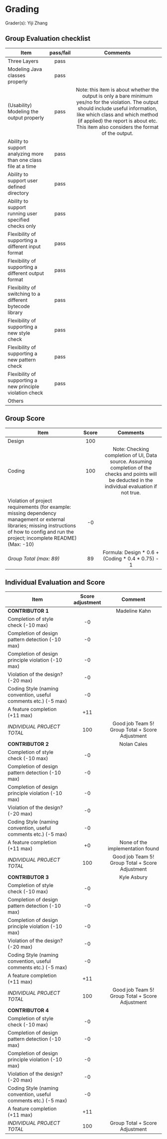 # Grading
Grader(s): Yiji Zhang

## Group Evaluation checklist
| Item                                                            | pass/fail |                                                                                                                               Comments                                                                                                                                |
|-----------------------------------------------------------------|:---------:|:---------------------------------------------------------------------------------------------------------------------------------------------------------------------------------------------------------------------------------------------------------------------:|
| Three Layers                                                    |   pass    |                                                                                                                                                                                                                                                                       |
| Modeling Java classes properly                                  |   pass    |                                                                                                                                                                                                                                                                       |
| (Usability) Modeling the output properly                        |   pass    | Note: this item is about whether the output is only a bare minimum yes/no for the violation. The output should include useful information, like which class and which method (if applied) the report is about etc. This item also considers the format of the output. |
| Ability to support analyzing more than one class file at a time |   pass    |                                                                                                                                                                                                                                                                       |
| Ability to support user defined directory                       |   pass    |                                                                                                                                                                                                                                                                       |
| Ability to support running user specified checks only           |   pass    |                                                                                                                                                                                                                                                                       |
| Flexibility of supporting a different input format              |   pass    |                                                                                                                                                                                                                                                                       |
| Flexibility of supporting a different output format             |   pass    |                                                                                                                                                                                                                                                                       |
| Flexibility of switching to a different bytecode library        |   pass    |                                                                                                                                                                                                                                                                       |
| Flexibility of supporting a new style check                     |   pass    |                                                                                                                                                                                                                                                                       |
| Flexibility of supporting a new pattern check                   |   pass    |                                                                                                                                                                                                                                                                       |
| Flexibility of supporting a new principle violation check       |   pass    |                                                                                                                                                                                                                                                                       |
| Others                                                          |           |                                                                                                                                                                                                                                                                       |


## Group Score
| Item                                                                                                                                                                                          | Score |                                                                       Comments                                                                        |
|-----------------------------------------------------------------------------------------------------------------------------------------------------------------------------------------------|:-----:|:-----------------------------------------------------------------------------------------------------------------------------------------------------:|
| Design                                                                                                                                                                                        |  100  |                                                                                                                                                       |
| Coding                                                                                                                                                                                        |  100  | Note: Checking completion of UI, Data source. Assuming completion of the checks and points will be deducted in the individual evaluation if not true. |
| Violation of project requirements (for example: missing dependency management or external libraries; missing instructions of how to config and run the project; incomplete README) (Max: -10) |  -0   |                                                                                                                                                       |
| *Group Total (max: 89)*                                                                                                                                                                       |  89   |                                                   Formula: Design * 0.6 + (Coding * 0.4 * 0.75) - 1                                                   |


## Individual Evaluation and Score
| Item                                                            | Score adjustment |            Comment             |
|-----------------------------------------------------------------|:----------------:|:------------------------------:|
| **CONTRIBUTOR 1**                                               |                  |            Madeline Kahn                    |
| Completion of style check (-10 max)                             |        -0        |                                |
| Completion of design pattern detection (-10 max)                |        -0        |                                |
| Completion of design principle violation (-10 max)              |        -0        |                                |
| Violation of the design? (-20 max)                              |        -0        |                                |
| Coding Style (naming convention, useful comments etc.) (-5 max) |        -0        |                                |
| A feature completion (+11 max)                                  |       +11        |                                |
| *INDIVIDUAL PROJECT TOTAL*                                      |       100        | Good job Team 5! Group Total + Score Adjustment |
| **CONTRIBUTOR 2**                                               |                  |          Nolan Cales                      |
| Completion of style check (-10 max)                             |        -0        |                                |
| Completion of design pattern detection (-10 max)                |        -0        |                                |
| Completion of design principle violation (-10 max)              |        -0        |                                |
| Violation of the design? (-20 max)                              |        -0        |                                |
| Coding Style (naming convention, useful comments etc.) (-5 max) |        -0        |                                |
| A feature completion (+11 max)                                  |       +0        |     None of the implementation found                           |
| *INDIVIDUAL PROJECT TOTAL*                                      |       100        | Good job Team 5! Group Total + Score Adjustment |
| **CONTRIBUTOR 3**                                               |                  |    Kyle Asbury                    |
| Completion of style check (-10 max)                             |        -0        |                                |
| Completion of design pattern detection (-10 max)                |        -0        |                                |
| Completion of design principle violation (-10 max)              |        -0        |                                |
| Violation of the design? (-20 max)                              |        -0        |                                |
| Coding Style (naming convention, useful comments etc.) (-5 max) |        -0        |                                |
| A feature completion (+11 max)                                  |       +11        |                                |
| *INDIVIDUAL PROJECT TOTAL*                                      |       100        | Good job Team 5! Group Total + Score Adjustment |
| **CONTRIBUTOR 4**                                               |                  |                                |
| Completion of style check (-10 max)                             |        -0        |                                |
| Completion of design pattern detection (-10 max)                |        -0        |                                |
| Completion of design principle violation (-10 max)              |        -0        |                                |
| Violation of the design? (-20 max)                              |        -0        |                                |
| Coding Style (naming convention, useful comments etc.) (-5 max) |        -0        |                                |
| A feature completion (+11 max)                                  |       +11        |                                |
| *INDIVIDUAL PROJECT TOTAL*                                      |       100        | Group Total + Score Adjustment |

